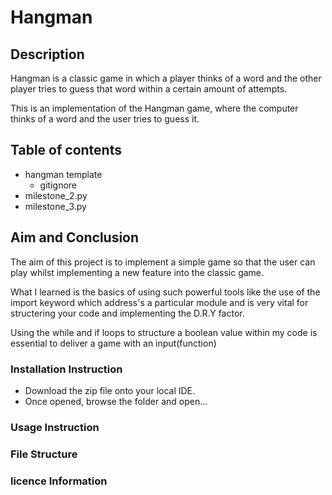# Hangman 

## Description 

Hangman is a classic game in which a player thinks of a word and the other player tries to guess that word within a certain amount of attempts.

This is an implementation of the Hangman game, where the computer thinks of a word and the user tries to guess it.

## Table of contents

- hangman template
    - gitignore 
- milestone_2.py
- milestone_3.py

## Aim and Conclusion

The aim of this project is to implement a simple game so that the user can play whilst implementing a new feature into the classic game. 

What I learned is the basics of using such powerful tools like the use of the import keyword which address's a particular module and is very vital for structering your code and implementing the D.R.Y factor. 

Using the while and if loops to structure a boolean value within my code is essential to deliver a game with an input(function)

### Installation Instruction 

- Download the zip file onto your local IDE. 
- Once opened, browse the folder and open...

### Usage Instruction

### File Structure 

### licence Information